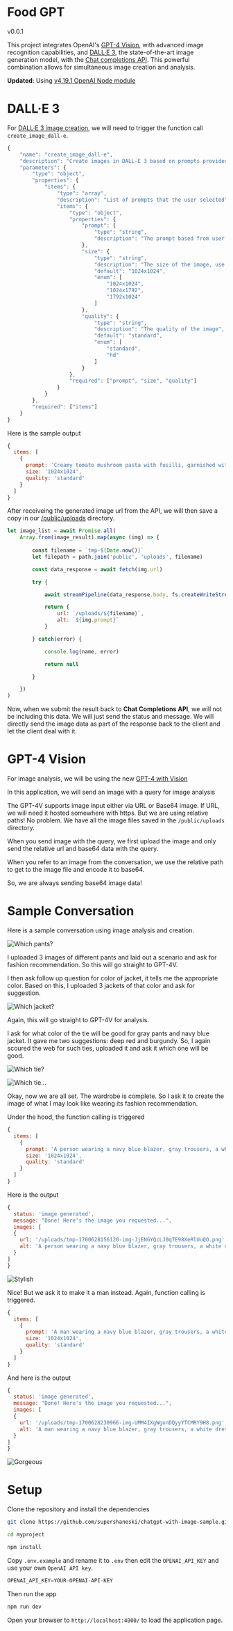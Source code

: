Food GPT
=====

v0.0.1

This project integrates OpenAI's [GPT-4 Vision](https://openai.com/blog/chatgpt-can-now-see-hear-and-speak), with advanced image recognition capabilities, and [DALL·E 3](https://openai.com/dall-e-3), the state-of-the-art image generation model, with the [Chat completions API](https://platform.openai.com/docs/guides/gpt/chat-completions-api). This powerful combination allows for simultaneous image creation and analysis.


**Updated**: Using [v4.19.1 OpenAI Node module](https://www.npmjs.com/package/openai)

# DALL·E 3

For [DALL·E 3 image creation](https://platform.openai.com/docs/guides/images/introduction?context=node), we will need to trigger the function call `create_image_dall-e`.

```javascript
{
    "name": "create_image_dall-e",
    "description": "Create images in DALL-E 3 based on prompts provided",
    "parameters": {
        "type": "object",
        "properties": {
            "items": {
                "type": "array",
                "description": "List of prompts that the user selected",
                "items": {
                    "type": "object",
                    "properties": {
                        "prompt": {
                            "type": "string",
                            "description": "The prompt based from user input"
                        },
                        "size": {
                            "type": "string",
                            "description": "The size of the image, use the default if the user does not provide any",
                            "default": "1024x1024",
                            "enum": [
                                "1024x1024",
                                "1024x1792",
                                "1792x1024"
                            ]
                        },
                        "quality": {
                            "type": "string",
                            "description": "The quality of the image",
                            "default": "standard",
                            "enum": [
                                "standard",
                                "hd"
                            ]
                        }
                    },
                    "required": ["prompt", "size", "quality"]
                }
            }
        },
        "required": ["items"]
    }
}
```

Here is the sample output

```javascript
{
  items: [
    {
      prompt: 'Creamy tomato mushroom pasta with fusilli, garnished with fresh herbs',
      size: '1024x1024',
      quality: 'standard'
    }
  ]
}
```

After receiveing the generated image url from the API, we will then save a copy in our [/public/uploads](/public/uploads/) directory.

```javascript
let image_list = await Promise.all(
    Array.from(image_result).map(async (img) => {
        
        const filename = `tmp-${Date.now()}`
        let filepath = path.join('public', 'uploads', filename)

        const data_response = await fetch(img.url)

        try {

            await streamPipeline(data_response.body, fs.createWriteStream(filepath))

            return {
                url: `/uploads/${filename}`,
                alt: `${img.prompt}`
            }

        } catch(error) {

            console.log(name, error)

            return null

        }

    })
)
```

Now, when we submit the result back to **Chat Completions API**, we will not be including this data.
We will just send the status and message. We will directly send the image data as part of the response back to the client and let the client deal with it.


# GPT-4 Vision

For image analysis, we will be using the new [GPT-4 with Vision](https://platform.openai.com/docs/guides/vision)

In this application, we will send an image with a query for image analysis

The GPT-4V supports image input either via URL or Base64 image. If URL, we will need it hosted somewhere with https. But we are using relative paths!
No problem. We have all the image files saved in the `/public/uploads` directory.

When you send image with the query, we first upload the image and only send the relative url and base64 data with the query.

When you refer to an image from the conversation, we use the relative path to get to the image file and encode it to base64.

So, we are always sending base64 image data!

# Sample Conversation

Here is a sample conversation using image analysis and creation.

![Which pants?](./docs/screenshot01.png)

I uploaded 3 images of different pants and laid out a scenario and ask for fashion recommendation. So this will go straight to GPT-4V.

I then ask follow up question for color of jacket, it tells me the appropriate color. Based on this, I uploaded 3 jackets of that color and ask for suggestion.

![Which jacket?](./docs/screenshot02.png)

Again, this will go straight to GPT-4V for analysis.

I ask for what color of the tie will be good for gray pants and navy blue jacket. It gave me two suggestions: deep red and burgundy. So, I again scoured the web for such ties, uploaded it and ask it which one will be good.

![Which tie?](./docs/screenshot03.png)

![Which tie...](./docs/screenshot04.png)

Okay, now we are all set. The wardrobe is complete. So I ask it to create the image of what I may look like wearing its fashion recommendation.

Under the hood, the function calling is triggered

```javascript
{
  items: [
    {
      prompt: 'A person wearing a navy blue blazer, gray trousers, a white dress shirt, and a solid burgundy tie. The person is standing in a professional setting.',
      size: '1024x1024',
      quality: 'standard'
    }
  ]
}
```

Here is the output

```javascript
{
  status: 'image generated',
  message: "Done! Here's the image you requested...",
  images: [
  {
    url: '/uploads/tmp-1700628156120-img-JjENGYQcLJ0q7E98XeRlUuQO.png',
    alt: 'A person wearing a navy blue blazer, gray trousers, a white dress shirt, and a solid burgundy tie. The person is standing in a professional setting.'
  }
]
}
```

![Stylish](./docs/screenshot05.png)

Nice! But we ask it to make it a man instead. Again, function calling is triggered.

```javascript
{
  items: [
    {
      prompt: 'A man wearing a navy blue blazer, gray trousers, a white dress shirt, and a solid burgundy tie.',
      size: '1024x1024',
      quality: 'standard'
    }
  ]
}
```

And here is the output

```javascript
{
  status: 'image generated',
  message: "Done! Here's the image you requested...",
  images: [
  {
    url: '/uploads/tmp-1700628230966-img-UMM4IXgWgonDQyyYTCMRY9H8.png',
    alt: 'A man wearing a navy blue blazer, gray trousers, a white dress shirt, and a solid burgundy tie.'
  }
]
}
```

![Gorgeous](./docs/screenshot06.png)


# Setup

Clone the repository and install the dependencies

```sh
git clone https://github.com/supershaneski/chatgpt-with-image-sample.git myproject

cd myproject

npm install
```

Copy `.env.example` and rename it to `.env` then edit the `OPENAI_API_KEY` and use your own `OpenAI API key`.

```javascript
OPENAI_API_KEY=YOUR-OPENAI-API-KEY
```

Then run the app

```sh
npm run dev
```

Open your browser to `http://localhost:4000/` to load the application page.
